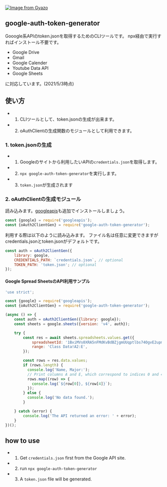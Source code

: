 
[![Image from Gyazo](https://i.gyazo.com/92b73b1253594a5c39761079492cb9da.gif)](https://gyazo.com/92b73b1253594a5c39761079492cb9da)

## google-auth-token-generator

Gooogle系APIのtoken.jsonを取得するためのCLIツールです。
npx経由で実行すればインストール不要です。

* Google Drive
* Gmail
* Google Calender
* Youtube Data API
* Google Sheets

に対応しています。(2021/5/3時点)

## 使い方

* 1. CLIツールとして、token.jsonの生成が出来ます。
* 2. oAuthClientの生成関数のモジュールとして利用できます。

### 1. token.jsonの生成 

* 1. Googleのサイトから利用したいAPIの`credentials.json`を取得します。
* 2. `npx google-auth-token-generator`を実行します。
* 3. `token.json`が生成されます

### 2. oAuthClientの生成モジュール

読み込みます。[googleapis](https://github.com/googleapis/google-api-nodejs-client)も追加でインストールしましょう。

```js
const {google} = require('googleapis');
const {oAuth2ClientGen} = require('google-auth-token-generator');
```

利用する際は以下のように読み込みます。
ファイル名は任意に変更できますがcredentials.jsonとtoken.jsonがデフォルトです。

```js
const auth = oAuth2ClientGen({
    library: google,
    CREDENTIALS_PATH: `credentials.json`, // optional
    TOKEN_PATH: 'token.json'; // optional
});
```

#### Google Spread SheetsのAPI利用サンプル

```js
'use strict';

const {google} = require('googleapis');
const {oAuth2ClientGen} = require('google-auth-token-generator');

(async () => {
    const auth = oAuth2ClientGen({library: google});
    const sheets = google.sheets({version: 'v4', auth});

    try {
        const res = await sheets.spreadsheets.values.get({
            spreadsheetId: '1BxiMVs0XRA5nFMdKvBdBZjgmUUqptlbs74OgvE2upms',
            range: 'Class Data!A2:E',
        });

        const rows = res.data.values;
        if (rows.length) {
          console.log('Name, Major:');
          // Print columns A and E, which correspond to indices 0 and 4.
          rows.map((row) => {
            console.log(`${row[0]}, ${row[4]}`);
          });
        } else {
          console.log('No data found.');
        }

    } catch (error) {
        console.log('The API returned an error: ' + error);
    }
})();
```

## how to use

* 1. Get `credentials.json` first from the Google API site.
* 2. run `npx google-auth-token-generator`
* 3. A `token.json` file will be generated.


